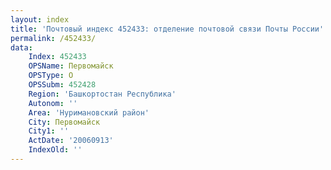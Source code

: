 ```yaml
---
layout: index
title: 'Почтовый индекс 452433: отделение почтовой связи Почты России'
permalink: /452433/
data:
    Index: 452433
    OPSName: Первомайск
    OPSType: О
    OPSSubm: 452428
    Region: 'Башкортостан Республика'
    Autonom: ''
    Area: 'Нуримановский район'
    City: Первомайск
    City1: ''
    ActDate: '20060913'
    IndexOld: ''
---
```

